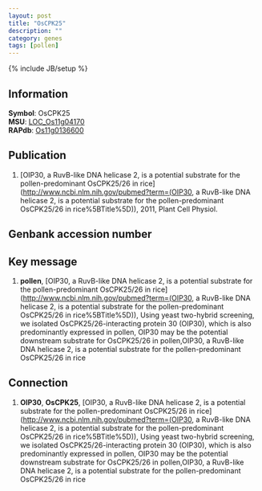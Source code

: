 ```yaml
---
layout: post
title: "OsCPK25"
description: ""
category: genes
tags: [pollen]
---
```

{% include JB/setup %}

## Information
__Symbol__: OsCPK25  
__MSU__: [LOC_Os11g04170](http://rice.plantbiology.msu.edu/cgi-bin/ORF_infopage.cgi?orf=LOC_Os11g04170)  
__RAPdb__: [Os11g0136600](http://rapdb.dna.affrc.go.jp/viewer/gbrowse_details/irgsp1?name=Os11g0136600)  

## Publication
1. [OIP30, a RuvB-like DNA helicase 2, is a potential substrate for the pollen-predominant OsCPK25/26 in rice](http://www.ncbi.nlm.nih.gov/pubmed?term=(OIP30, a RuvB-like DNA helicase 2, is a potential substrate for the pollen-predominant OsCPK25/26 in rice%5BTitle%5D)), 2011, Plant Cell Physiol.

## Genbank accession number

## Key message
1. __pollen__, [OIP30, a RuvB-like DNA helicase 2, is a potential substrate for the pollen-predominant OsCPK25/26 in rice](http://www.ncbi.nlm.nih.gov/pubmed?term=(OIP30, a RuvB-like DNA helicase 2, is a potential substrate for the pollen-predominant OsCPK25/26 in rice%5BTitle%5D)),  Using yeast two-hybrid screening, we isolated OsCPK25/26-interacting protein 30 (OIP30), which is also predominantly expressed in pollen, OIP30 may be the potential downstream substrate for OsCPK25/26 in pollen,OIP30, a RuvB-like DNA helicase 2, is a potential substrate for the pollen-predominant OsCPK25/26 in rice

## Connection
1. __OIP30__, __OsCPK25__, [OIP30, a RuvB-like DNA helicase 2, is a potential substrate for the pollen-predominant OsCPK25/26 in rice](http://www.ncbi.nlm.nih.gov/pubmed?term=(OIP30, a RuvB-like DNA helicase 2, is a potential substrate for the pollen-predominant OsCPK25/26 in rice%5BTitle%5D)),  Using yeast two-hybrid screening, we isolated OsCPK25/26-interacting protein 30 (OIP30), which is also predominantly expressed in pollen, OIP30 may be the potential downstream substrate for OsCPK25/26 in pollen,OIP30, a RuvB-like DNA helicase 2, is a potential substrate for the pollen-predominant OsCPK25/26 in rice


